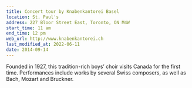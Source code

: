 ```yaml
---
title: Concert tour by Knabenkantorei Basel
location: St. Paul's
address: 227 Bloor Street East, Toronto, ON M4W
start_time: 11 am
end_time: 12 pm
web_url: http://www.knabenkantorei.ch
last_modified_at: 2022-06-11
date: 2014-09-14
---
```


Founded in 1927, this tradition-rich boys’ choir visits Canada for the first
time. Performances include works by several Swiss composers, as well as Bach,
Mozart and Bruckner.
